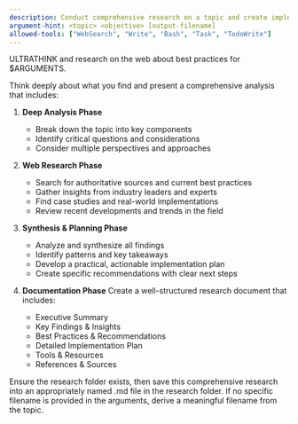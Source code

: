 ```yaml
---
description: Conduct comprehensive research on a topic and create implementation plan
argument-hint: <topic> <objective> [output-filename]
allowed-tools: ["WebSearch", "Write", "Bash", "Task", "TodoWrite"]
---
```


ULTRATHINK and research on the web about best practices for $ARGUMENTS. 

Think deeply about what you find and present a comprehensive analysis that includes:

1. **Deep Analysis Phase**
   - Break down the topic into key components
   - Identify critical questions and considerations  
   - Consider multiple perspectives and approaches

2. **Web Research Phase**
   - Search for authoritative sources and current best practices
   - Gather insights from industry leaders and experts
   - Find case studies and real-world implementations
   - Review recent developments and trends in the field

3. **Synthesis & Planning Phase**
   - Analyze and synthesize all findings
   - Identify patterns and key takeaways
   - Develop a practical, actionable implementation plan
   - Create specific recommendations with clear next steps

4. **Documentation Phase**
   Create a well-structured research document that includes:
   - Executive Summary
   - Key Findings & Insights
   - Best Practices & Recommendations
   - Detailed Implementation Plan
   - Tools & Resources
   - References & Sources

Ensure the research folder exists, then save this comprehensive research into an appropriately named .md file in the research folder. If no specific filename is provided in the arguments, derive a meaningful filename from the topic.